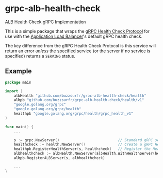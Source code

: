# grpc-alb-health-check
ALB Health Check gRPC Implementation

This is a simple package that wraps the [gRPC Health Check Protocol](https://github.com/grpc/grpc/blob/master/doc/health-checking.md) for use with the [Application Load Balancer](https://aws.amazon.com/elasticloadbalancing/application-load-balancer/)'s default gRPC health check.

The key difference from the gRPC Health Check Protocol is this service will return an error _unless_ the specified service (or the server if no service is specified) returns a `SERVING` status.

## Example

```go
package main

import (
	albHealth "github.com/buzzsurfr/grpc-alb-health-check/health"
	albpb "github.com/buzzsurfr/grpc-alb-health-check/health/v1"
	"google.golang.org/grpc"
	"google.golang.org/grpc/health"
	healthpb "google.golang.org/grpc/health/grpc_health_v1"
)

func main() {
	...

	s := grpc.NewServer()                           // Standard gRPC server creation
	healthcheck := health.NewServer()               // Create a gRPC Health Check server
	healthpb.RegisterHealthServer(s, healthcheck)   // Register the Health Check server
	albhealthcheck := albHealth.NewServer(albHealth.WithHealthServer(healthcheck))
	albpb.RegisterALBServer(s, albhealthcheck)

	...
}

```
